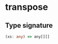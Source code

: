 # transpose

## Type signature

<!-- prettier-ignore-start -->
```typescript
(xs: any) => any[][]
```
<!-- prettier-ignore-end -->
